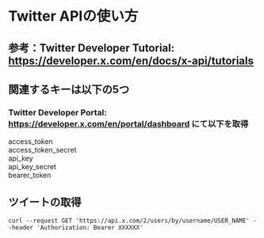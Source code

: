 # Twitter APIの使い方
## 参考：Twitter Developer Tutorial: https://developer.x.com/en/docs/x-api/tutorials
## 関連するキーは以下の5つ
### Twitter Developer Portal: https://developer.x.com/en/portal/dashboard にて以下を取得
access_token<br>
access_token_secret<br>
api_key<br>
api_key_secret<br>
bearer_token

## ツイートの取得
```
curl --request GET 'https://api.x.com/2/users/by/username/USER_NAME' --header 'Authorization: Bearer XXXXXX'
```
